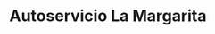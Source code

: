 ---
title: "Autoservicio La Margarita"
url: /san-isidro-de-el-general/autoservicio-la-margarita/
shop: supermercado
---